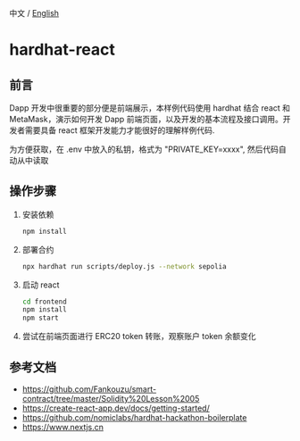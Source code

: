中文 / [English](./README.md)

# hardhat-react

## 前言

Dapp 开发中很重要的部分便是前端展示，本样例代码使用 hardhat 结合 react 和 MetaMask，演示如何开发 Dapp 前端页面，以及开发的基本流程及接口调用。开发者需要具备 react 框架开发能力才能很好的理解样例代码.

为方便获取，在 .env 中放入的私钥，格式为 "PRIVATE_KEY=xxxx", 然后代码自动从中读取

## 操作步骤

1. 安装依赖

   ```sh
   npm install
   ```

2. 部署合约

   ```sh
   npx hardhat run scripts/deploy.js --network sepolia
   ```

3. 启动 react

   ```sh
   cd frontend
   npm install
   npm start
   ```

4. 尝试在前端页面进行 ERC20 token 转账，观察账户 token 余额变化

## 参考文档

- <https://github.com/Fankouzu/smart-contract/tree/master/Solidity%20Lesson%2005>
- <https://create-react-app.dev/docs/getting-started/>
- <https://github.com/nomiclabs/hardhat-hackathon-boilerplate>
- <https://www.nextjs.cn>
